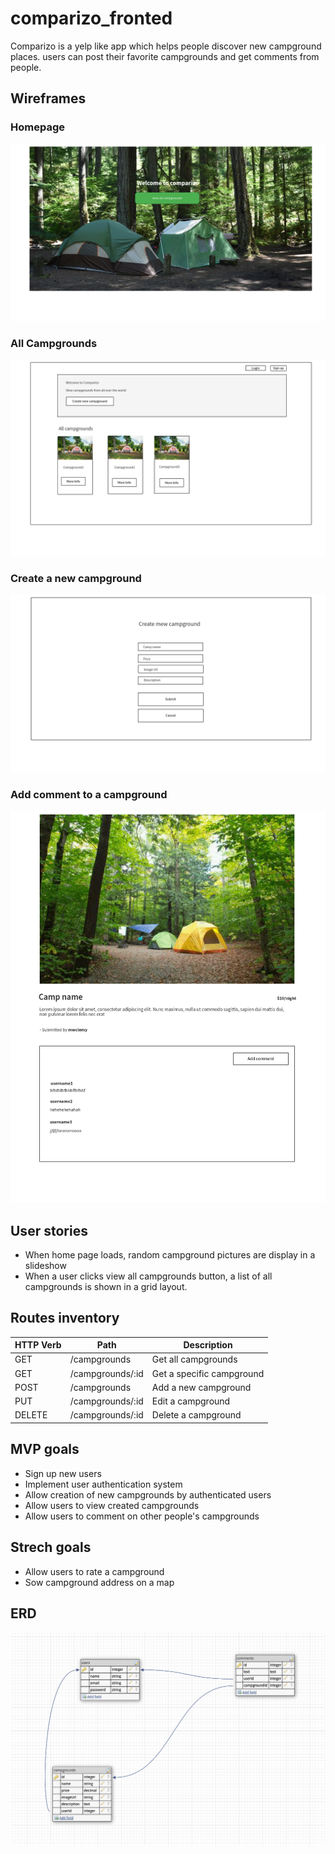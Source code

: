 # comparizo_fronted

Comparizo is a yelp like app which helps people discover new campground places. users can post their favorite campgrounds and get comments from people.

## Wireframes 

### Homepage
![page1](assets/images/Page_1.png)

### All Campgrounds
![page2](assets/images/Page_2.png)

### Create a new campground
![page3](assets/images/Page_3.png)

### Add comment to a campground
![page4](assets/images/page4.png)

## User stories

- When home page loads, random campground pictures are display in a slideshow
- When a user clicks view all campgrounds button, a list of all campgrounds is shown in a grid layout.


## Routes inventory

| HTTP Verb   | Path        | Description            |
| ----------- | ----------- | ------------           |
| GET       | /campgrounds      | Get all campgrounds          |
| GET   | /campgrounds/:id      | Get a specific campground       |
| POST   | /campgrounds      | Add a new campground       |
| PUT   | /campgrounds/:id      | Edit a campground       |
| DELETE   | /campgrounds/:id      | Delete a campground       |

## MVP goals

- Sign up new users
- Implement user authentication system
- Allow creation of new campgrounds by authenticated users
- Allow users to view created campgrounds
- Allow users to comment on other people's campgrounds

## Strech goals

- Allow users to rate a campground
- Sow campground address on a map

## ERD

![page4](assets/images/erd.png)







